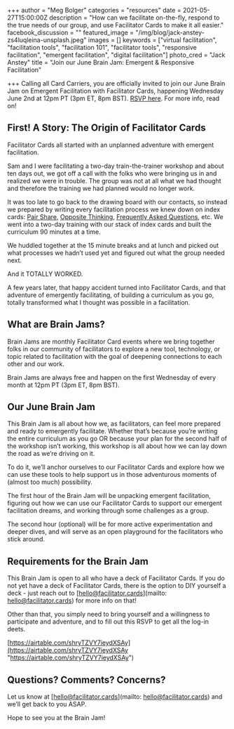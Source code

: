 +++
author = "Meg Bolger"
categories = "resources"
date = 2021-05-27T15:00:00Z
description = "How can we facilitate on-the-fly, respond to the true needs of our group, and use Facilitator Cards to make it all easier."
facebook_discussion = ""
featured_image = "/img/blog/jack-anstey-zs4luqleina-unsplash.jpeg"
images = []
keywords = ["virtual facilitation", "facilitation tools", "facilitation 101", "facilitator tools", "responsive facilitation", "emergent facilitation", "digital facilitation"]
photo_cred = "Jack Anstey"
title = "Join our June Brain Jam: Emergent & Responsive Facilitation"

+++
Calling all Card Carriers, you are officially invited to join our June Brain Jam on Emergent Facilitation with Facilitator Cards, happening Wednesday June 2nd at 12pm PT (3pm ET, 8pm BST). [RSVP here](https://airtable.com/shryTZVY7ieydXSAy). For more info, read on!

## First! A Story: The Origin of Facilitator Cards

Facilitator Cards all started with an unplanned adventure with emergent facilitation.

Sam and I were facilitating a two-day train-the-trainer workshop and about ten days out, we got off a call with the folks who were bringing us in and realized we were in trouble. The group was not at all what we had thought and therefore the training we had planned would no longer work.

It was too late to go back to the drawing board with our contacts, so instead we prepared by writing every facilitation process we knew down on index cards: [Pair Share](https://www.facilitator.cards/cards/pair-share/), [Opposite Thinking](https://www.facilitator.cards/cards/opposite-thinking/), [Frequently Asked Questions](https://www.facilitator.cards/cards/frequently-asked-questions/), etc. We went into a two-day training with our stack of index cards and built the curriculum 90 minutes at a time.

We huddled together at the 15 minute breaks and at lunch and picked out what processes we hadn’t used yet and figured out what the group needed next.

And it TOTALLY WORKED.

A few years later, that happy accident turned into Facilitator Cards, and that adventure of emergently facilitating, of building a curriculum as you go, totally transformed what I thought was possible in a facilitation.

## What are Brain Jams?

Brain Jams are monthly Facilitator Card events where we bring together folks in our community of facilitators to explore a new tool, technology, or topic related to facilitation with the goal of deepening connections to each other and our work.

Brain Jams are always free and happen on the first Wednesday of every month at 12pm PT (3pm ET, 8pm BST).

## Our June Brain Jam

This Brain Jam is all about how we, as facilitators, can feel more prepared and ready to emergently facilitate. Whether that’s because you’re writing the entire curriculum as you go OR because your plan for the second half of the workshop isn’t working, this workshop is all about how we can lay down the road as we’re driving on it.

To do it, we’ll anchor ourselves to our Facilitator Cards and explore how we can use these tools to help support us in those adventurous moments of (almost too much) possibility.

The first hour of the Brain Jam will be unpacking emergent facilitation, figuring out how we can use our Facilitator Cards to support our emergent facilitation dreams, and working through some challenges as a group.

The second hour (optional) will be for more active experimentation and deeper dives, and will serve as an open playground for the facilitators who stick around.

## Requirements for the Brain Jam

This Brain Jam is open to all who have a deck of Facilitator Cards. If you do not yet have a deck of Facilitator Cards, there is the option to DIY yourself a deck - just reach out to [hello@facilitator.cards](mailto: hello@facilitator.cards) for more info on that!

Other than that, you simply need to bring yourself and a willingness to participate and adventure, and to fill out this RSVP to get all the log-in deets.

[https://airtable.com/shryTZVY7ieydXSAy](https://airtable.com/shryTZVY7ieydXSAy "https://airtable.com/shryTZVY7ieydXSAy")

## Questions? Comments? Concerns?

Let us know at [hello@facilitator.cards](mailto: hello@facilitator.cards) and we’ll get back to you ASAP.

Hope to see you at the Brain Jam!